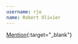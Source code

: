 ```yaml
---
username: rjo
name: Robert Olivier
---
```


[Mention](http://www.fingernoodle.com/Mention/){:target="_blank"}
